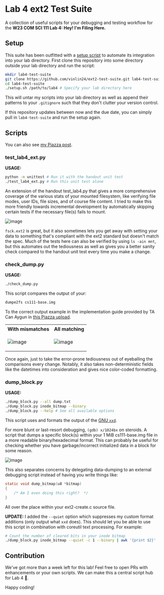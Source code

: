 # Lab 4 ext2 Test Suite


A collection of useful scripts for your debugging and testing workflow for the **W23 COM SCI 111 Lab 4: Hey! I'm Filing Here.**


## Setup


This suite has been outfitted with a [setup script](setup.sh) to automate its integration into your lab directory. First clone this repository into some directory outside your lab directory and run the script:

```sh
mkdir lab4-test-suite
git clone https://github.com/vinlin24/ext2-test-suite.git lab4-test-suite
cd lab4-test-suite
./setup.sh /path/to/lab4 # Specify your lab directory here
```

This will untar my scripts into your lab directory as well as append their patterns to your `.gitignore` such that they don't clutter your version control.

If this repository updates between now and the due date, you can simply pull in `lab4-test-suite` and run the setup again.


## Scripts


You can also see [my Piazza post](https://piazza.com/class/lcjl27z4agp66l/post/407).


### test_lab4_ext.py


**USAGE:**

```sh
python -m unittest # Run it with the handout unit test
./test_lab4_ext.py # Run this unit test alone
```

An extension of the handout test_lab4.py that gives a more comprehensive
coverage of the various stats of your mounted filesystem, like verifying file
modes, user IDs, file sizes, and of course file content. I tried to make this
more friendly towards incremental development by automatically skipping certain
tests if the necessary file(s) fails to mount.

![image](https://user-images.githubusercontent.com/67369899/224532866-fb38be95-4aa0-46f5-ac95-2928e169ab78.png)

`fsck.ext2` is great, but it also sometimes lets you get away with setting your data to something that's compliant with the ext2 standard but doesn't match the spec. Much of the tests here can also be verified by using `ls -ain mnt`, but this automates out the tediousness as well as gives you a better sanity check compared to the handout unit test every time you make a change.


### check_dump.py


**USAGE:**

```sh
./check_dump.py
```

This script compares the output of your:

```sh
dumpe2fs cs111-base.img
```

To the correct output example in the implementation guide provided by TA Can
Aygun in [this Piazza
upload](https://cdn-uploads.piazza.com/paste/k523wap3mgt7kn/32e5cbdc2f2ad85809c6e1b9eacecce7e333648952f1b16350d368bbe1f550ed/lab4_stages_F22.html).

<table>
<tr>
<th><center>With mismatches</center></th>
<th><center>All matching</center></th>
</tr>
<tr>
<td>

![image](https://user-images.githubusercontent.com/67369899/224532885-84337bda-e60e-47fd-beaa-41582eac62f6.png)
</td>
<td>

![image](https://user-images.githubusercontent.com/67369899/224532890-a735fa98-45ac-421a-8dd6-a9860cadf37c.png)
</td>
</tr>
</table>

Once again, just to take the error-prone tediousness out of eyeballing the comparisons every change. Notably, it also takes non-deterministic fields like the datetimes into consideration and gives nice color-coded formatting.


### dump_block.py


**USAGE:**

```sh
./dump_block.py --all dump.txt
./dump_block.py inode_bitmap --binary
./dump_block.py --help # See all available options
```

This script uses and formats the output of the [GNU
`xxd`](https://linux.die.net/man/1/xxd).

For more blunt or last-resort debugging, `(gdb) x/1024bx` on steroids. A script that dumps a specific block(s) within your 1 MiB cs111-base.img file in a more readable binary/hexadecimal format. This can probably be useful for checking whether you have garbage/incorrect initialized data in a block for some reason.

![image](https://user-images.githubusercontent.com/67369899/224532903-28fbe1f7-70c1-49b2-9c0f-b7ddc2eed8fd.png)

This also separates concerns by delegating data-dumping to an external debugging
script instead of having you write things like:

```c
static void dump_bitmap(u8 *bitmap)
{
    /* Am I even doing this right?  */
}
```

All over the place within your ext2-create.c source file.

**UPDATE:** I added the `--quiet` option which suppresses my custom format additions (only output what `xxd` does). This should let you be able to use this script in combination with coreutil text processing. For example:

```sh
# Count the number of cleared bits in your inode bitmap
./dump_block.py inode_bitmap --quiet -c 1 --binary | awk '{print $2}' | grep -o 0 | wc -l
```


## Contribution


We've got more than a week left for this lab! Feel free to open PRs with enhancements or your own scripts. We can make this a central script hub for Lab 4 👀.

Happy coding!
